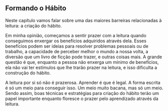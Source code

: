 ## Formando o Hábito

Neste capítulo vamos falar sobre uma das maiores barreiras relacionadas à leitura: a criação do hábito. 

Em minha opinião, começamos a sentir prazer com a leitura quando conseguimos enxergar os benefícios adquiridos através dela. Esses benefícios podem ser ideias para resolver problemas pessoais ou de trabalho, a capacidade de perceber melhor o mundo a nossa volta, a diversão que um livro de ficção pode trazer, e outras coisas mais. A grande questão é que, enquanto a pessoa não enxerga um mínimo de benefícios, ela não vai ter estímulos que lhe trarão prazer na leitura, e isso dificulta a construção do hábito.

A leitura por si só não é prazerosa. Aprender é que é legal. A forma escrita é só um meio para conseguir isso. Um meio muito bacana, mas só um meio. Sendo assim, boas técnicas e estratégias para criação do hábito terão um papel importante enquanto floresce o prazer pelo aprendizado através da leitura.
